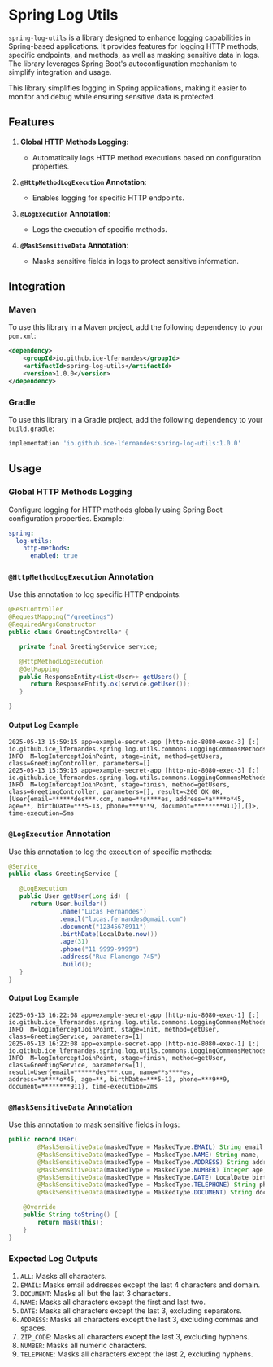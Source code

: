 # Spring Log Utils

`spring-log-utils` is a library designed to enhance logging capabilities in Spring-based applications. It provides features for logging HTTP methods, specific endpoints, and methods, as well as masking sensitive data in logs. The library leverages Spring Boot's autoconfiguration mechanism to simplify integration and usage.

This library simplifies logging in Spring applications, making it easier to monitor and debug while ensuring sensitive data is protected.

## Features

1. **Global HTTP Methods Logging**: 
   - Automatically logs HTTP method executions based on configuration properties.

2. **`@HttpMethodLogExecution` Annotation**:
   - Enables logging for specific HTTP endpoints.

3. **`@LogExecution` Annotation**:
   - Logs the execution of specific methods.

4. **`@MaskSensitiveData` Annotation**:
   - Masks sensitive fields in logs to protect sensitive information.

## Integration

### Maven
To use this library in a Maven project, add the following dependency to your `pom.xml`:
```xml
<dependency>
    <groupId>io.github.ice-lfernandes</groupId>
    <artifactId>spring-log-utils</artifactId>
    <version>1.0.0</version>
</dependency>
```

### Gradle
To use this library in a Gradle project, add the following dependency to your `build.gradle`:
```groovy
implementation 'io.github.ice-lfernandes:spring-log-utils:1.0.0'
```

## Usage

### Global HTTP Methods Logging
Configure logging for HTTP methods globally using Spring Boot configuration properties. Example:
```yaml
spring:
  log-utils:
    http-methods:
      enabled: true
```

### `@HttpMethodLogExecution` Annotation
Use this annotation to log specific HTTP endpoints:
```java
@RestController
@RequestMapping("/greetings")
@RequiredArgsConstructor
public class GreetingController {

   private final GreetingService service;

   @HttpMethodLogExecution
   @GetMapping
   public ResponseEntity<List<User>> getUsers() {
      return ResponseEntity.ok(service.getUser());
   }

}
```
#### Output Log Example
```plaintext
2025-05-13 15:59:15 app=example-secret-app [http-nio-8080-exec-3] [:] io.github.ice_lfernandes.spring.log.utils.commons.LoggingCommonsMethods INFO  M=logInterceptJoinPoint, stage=init, method=getUsers, class=GreetingController, parameters=[]
2025-05-13 15:59:15 app=example-secret-app [http-nio-8080-exec-3] [:] io.github.ice_lfernandes.spring.log.utils.commons.LoggingCommonsMethods INFO  M=logInterceptJoinPoint, stage=finish, method=getUsers, class=GreetingController, parameters=[], result=<200 OK OK,[User{email=******des***.com, name=**s****es, address=*a****o*45, age=**, birthDate=***5-13, phone=***9**9, document=********911}],[]>, time-execution=5ms
```

### `@LogExecution` Annotation
Use this annotation to log the execution of specific methods:
```java
@Service
public class GreetingService {

   @LogExecution
   public User getUser(Long id) {
      return User.builder()
              .name("Lucas Fernandes")
              .email("lucas.fernandes@gmail.com")
              .document("12345678911")
              .birthDate(LocalDate.now())
              .age(31)
              .phone("11 9999-9999")
              .address("Rua Flamengo 745")
              .build();
   }
}

```
#### Output Log Example
```plaintext
2025-05-13 16:22:08 app=example-secret-app [http-nio-8080-exec-1] [:] io.github.ice_lfernandes.spring.log.utils.commons.LoggingCommonsMethods INFO  M=logInterceptJoinPoint, stage=init, method=getUser, class=GreetingService, parameters=[1]
2025-05-13 16:22:08 app=example-secret-app [http-nio-8080-exec-1] [:] io.github.ice_lfernandes.spring.log.utils.commons.LoggingCommonsMethods INFO  M=logInterceptJoinPoint, stage=finish, method=getUser, class=GreetingService, parameters=[1], result=User{email=******des***.com, name=**s****es, address=*a****o*45, age=**, birthDate=***5-13, phone=***9**9, document=********911}, time-execution=2ms
```

### `@MaskSensitiveData` Annotation
Use this annotation to mask sensitive fields in logs:
```java
public record User(
        @MaskSensitiveData(maskedType = MaskedType.EMAIL) String email,
        @MaskSensitiveData(maskedType = MaskedType.NAME) String name,
        @MaskSensitiveData(maskedType = MaskedType.ADDRESS) String address,
        @MaskSensitiveData(maskedType = MaskedType.NUMBER) Integer age,
        @MaskSensitiveData(maskedType = MaskedType.DATE) LocalDate birthDate,
        @MaskSensitiveData(maskedType = MaskedType.TELEPHONE) String phone,
        @MaskSensitiveData(maskedType = MaskedType.DOCUMENT) String document) implements LogMask {

    @Override
    public String toString() {
        return mask(this);
    }
}
```

### Expected Log Outputs

1. `ALL`: Masks all characters.
2. `EMAIL`: Masks email addresses except the last 4 characters and domain.
3. `DOCUMENT`: Masks all but the last 3 characters.
4. `NAME`: Masks all characters except the first and last two.
5. `DATE`: Masks all characters except the last 3, excluding separators.
6. `ADDRESS`: Masks all characters except the last 3, excluding commas and spaces.
7. `ZIP_CODE`: Masks all characters except the last 3, excluding hyphens.
8. `NUMBER`: Masks all numeric characters.
9. `TELEPHONE`: Masks all characters except the last 2, excluding hyphens.
